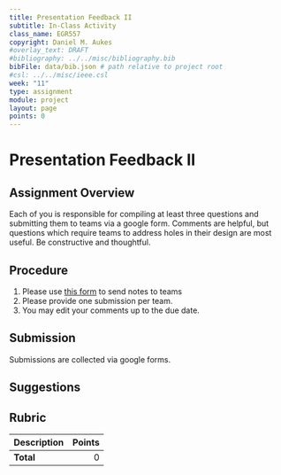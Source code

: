 ```yaml
---
title: Presentation Feedback II
subtitle: In-Class Activity
class_name: EGR557
copyright: Daniel M. Aukes
#overlay_text: DRAFT
#bibliography: ../../misc/bibliography.bib
bibFile: data/bib.json # path relative to project root
#csl: ../../misc/ieee.csl
week: "11"
type: assignment
module: project
layout: page
points: 0
---
```


# Presentation Feedback II

## Assignment Overview

Each of you is responsible for compiling at least three questions and submitting them to teams via a google form.  Comments are helpful, but questions which require teams to address holes in their design are most useful.  Be constructive and thoughtful.

## Procedure
1. Please use [this form](https://docs.google.com/forms/d/e/1FAIpQLSc1zIkwf140CgbvHj8ghl2C5UJeej0XddGqYjo0iR8_gInoRw/viewform?usp=sf_link) to send notes to teams
1. Please provide one submission per team.
1. You may edit your comments up to the due date.  

## Submission

Submissions are collected via google forms.

## Suggestions

## Rubric

| Description | Points |
|:------------|-------:|
| **Total**   |     0 |

<!--
| Feedback Quality  |     10 |
| Feedback Quantity |     10 |
-->
